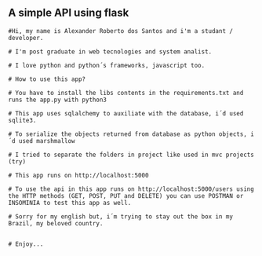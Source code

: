 ## A simple API using flask

    #Hi, my name is Alexander Roberto dos Santos and i'm a studant / developer.
    
    # I'm post graduate in web tecnologies and system analist.

    # I love python and python´s frameworks, javascript too.

    # How to use this app?

    # You have to install the libs contents in the requirements.txt and runs the app.py with python3

    # This app uses sqlalchemy to auxiliate with the database, i´d used sqlite3.

    # To serialize the objects returned from database as python objects, i´d used marshmallow

    # I tried to separate the folders in project like used in mvc projects (try)

    # This app runs on http://localhost:5000

    # To use the api in this app runs on http://localhost:5000/users using the HTTP methods (GET, POST, PUT and DELETE) you can use POSTMAN or INSOMINIA to test this app as well.

    # Sorry for my english but, i´m trying to stay out the box in my Brazil, my beloved country.


    # Enjoy...
